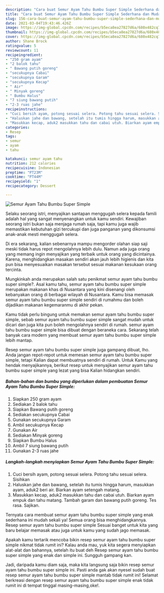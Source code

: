 ```yaml
---
description: "Cara buat Semur Ayam Tahu Bumbu Super Simple Sederhana dan Mudah Dibuat"
title: "Cara buat Semur Ayam Tahu Bumbu Super Simple Sederhana dan Mudah Dibuat"
slug: 156-cara-buat-semur-ayam-tahu-bumbu-super-simple-sederhana-dan-mudah-dibuat
date: 2021-03-04T19:43:46.426Z
image: https://img-global.cpcdn.com/recipes/b5eca8ea27827d6a/680x482cq70/semur-ayam-tahu-bumbu-super-simple-foto-resep-utama.jpg
thumbnail: https://img-global.cpcdn.com/recipes/b5eca8ea27827d6a/680x482cq70/semur-ayam-tahu-bumbu-super-simple-foto-resep-utama.jpg
cover: https://img-global.cpcdn.com/recipes/b5eca8ea27827d6a/680x482cq70/semur-ayam-tahu-bumbu-super-simple-foto-resep-utama.jpg
author: Shane Brock
ratingvalue: 5
reviewcount: 11
recipeingredient:
- "250 gram ayam"
- "2 balok tahu"
- " Bawang putih goreng"
- "secukupnya Cabai"
- "secukupnya Garam"
- "secukupnya Kecap"
- " Air"
- " Minyak goreng"
- " Bumbu Halus"
- "7 siung bawang putih"
- "2-3 ruas jahe"
recipeinstructions:
- "Cuci bersih ayam, potong sesuai selera. Potong tahu sesuai selera. Sisihkan"
- "Haluskan jahe dan bawang, setelah itu tumis hingga harum, masukkan ayam, aduk2 beri air. Biarkan ayam setengah matang."
- "Masukkan kecap, aduk2 masukkan tahu dan cabai utuh. Biarkan ayam empuk dan tahu matang. Tambah garam dan bawang putih goreng. Tes rasa. Sajikan."
categories:
- Resep
tags:
- semur
- ayam
- tahu

katakunci: semur ayam tahu 
nutrition: 212 calories
recipecuisine: Indonesian
preptime: "PT23M"
cooktime: "PT44M"
recipeyield: "1"
recipecategory: Dessert

---
```



![Semur Ayam Tahu Bumbu Super Simple](https://img-global.cpcdn.com/recipes/b5eca8ea27827d6a/680x482cq70/semur-ayam-tahu-bumbu-super-simple-foto-resep-utama.jpg)

Selaku seorang istri, menyajikan santapan menggugah selera kepada famili adalah hal yang sangat menyenangkan untuk kamu sendiri. Kewajiban seorang istri bukan saja menjaga rumah saja, tapi kamu juga wajib memastikan kebutuhan gizi tercukupi dan juga panganan yang dikonsumsi anak-anak mesti menggugah selera.

Di era  sekarang, kalian sebenarnya mampu mengorder olahan siap saji meski tidak harus repot mengolahnya lebih dulu. Namun ada juga orang yang memang ingin menyajikan yang terbaik untuk orang yang dicintainya. Karena, menghidangkan masakan sendiri akan jauh lebih higienis dan kita pun bisa menyesuaikan masakan tersebut sesuai makanan kesukaan orang tercinta. 



Mungkinkah anda merupakan salah satu penikmat semur ayam tahu bumbu super simple?. Asal kamu tahu, semur ayam tahu bumbu super simple merupakan makanan khas di Nusantara yang kini disenangi oleh kebanyakan orang di berbagai wilayah di Nusantara. Kamu bisa memasak semur ayam tahu bumbu super simple sendiri di rumahmu dan boleh dijadikan makanan kegemaranmu di akhir pekan.

Kamu tidak perlu bingung untuk memakan semur ayam tahu bumbu super simple, sebab semur ayam tahu bumbu super simple sangat mudah untuk dicari dan juga kita pun boleh mengolahnya sendiri di rumah. semur ayam tahu bumbu super simple bisa dibuat dengan beraneka cara. Sekarang telah banyak cara modern yang membuat semur ayam tahu bumbu super simple lebih mantap.

Resep semur ayam tahu bumbu super simple juga gampang dibuat, lho. Anda jangan repot-repot untuk memesan semur ayam tahu bumbu super simple, tetapi Kalian dapat membuatnya sendiri di rumah. Untuk Kamu yang hendak menyajikannya, berikut resep untuk menyajikan semur ayam tahu bumbu super simple yang lezat yang bisa Kalian hidangkan sendiri.

<!--inarticleads1-->

##### Bahan-bahan dan bumbu yang diperlukan dalam pembuatan Semur Ayam Tahu Bumbu Super Simple:

1. Siapkan 250 gram ayam
1. Sediakan 2 balok tahu
1. Siapkan  Bawang putih goreng
1. Sediakan secukupnya Cabai
1. Gunakan secukupnya Garam
1. Ambil secukupnya Kecap
1. Gunakan  Air
1. Sediakan  Minyak goreng
1. Siapkan  Bumbu Halus
1. Ambil 7 siung bawang putih
1. Gunakan 2-3 ruas jahe




<!--inarticleads2-->

##### Langkah-langkah menyiapkan Semur Ayam Tahu Bumbu Super Simple:

1. Cuci bersih ayam, potong sesuai selera. Potong tahu sesuai selera. Sisihkan
1. Haluskan jahe dan bawang, setelah itu tumis hingga harum, masukkan ayam, aduk2 beri air. Biarkan ayam setengah matang.
1. Masukkan kecap, aduk2 masukkan tahu dan cabai utuh. Biarkan ayam empuk dan tahu matang. Tambah garam dan bawang putih goreng. Tes rasa. Sajikan.




Ternyata cara membuat semur ayam tahu bumbu super simple yang enak sederhana ini mudah sekali ya! Semua orang bisa menghidangkannya. Resep semur ayam tahu bumbu super simple Sesuai banget untuk kita yang baru belajar memasak atau juga untuk kamu yang sudah jago memasak.

Apakah kamu tertarik mencoba bikin resep semur ayam tahu bumbu super simple nikmat tidak rumit ini? Kalau anda mau, yuk kita segera menyiapkan alat-alat dan bahannya, setelah itu buat deh Resep semur ayam tahu bumbu super simple yang enak dan simple ini. Sungguh gampang kan. 

Jadi, daripada kamu diam saja, maka kita langsung saja bikin resep semur ayam tahu bumbu super simple ini. Pasti anda gak akan nyesel sudah buat resep semur ayam tahu bumbu super simple mantab tidak rumit ini! Selamat berkreasi dengan resep semur ayam tahu bumbu super simple enak tidak rumit ini di tempat tinggal masing-masing,oke!.


